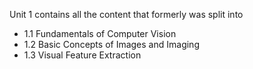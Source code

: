 Unit 1 contains all the content that formerly was split into
- 1.1 Fundamentals of Computer Vision
- 1.2 Basic Concepts of Images and Imaging
- 1.3 Visual Feature Extraction